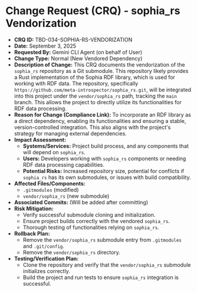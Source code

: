 # Change Request (CRQ) - sophia_rs Vendorization

*   **CRQ ID:** TBD-034-SOPHIA-RS-VENDORIZATION
*   **Date:** September 3, 2025
*   **Requested By:** Gemini CLI Agent (on behalf of User)
*   **Change Type:** Normal (New Vendored Dependency)
*   **Description of Change:**
    This CRQ documents the vendorization of the `sophia_rs` repository as a Git submodule. This repository likely provides a Rust implementation of the Sophia RDF library, which is used for working with RDF data. The repository, specifically `https://github.com/meta-introspector/sophia_rs.git`, will be integrated into this project under the `vendor/sophia_rs` path, tracking the `main` branch. This allows the project to directly utilize its functionalities for RDF data processing.
*   **Reason for Change (Compliance Link):**
    To incorporate an RDF library as a direct dependency, enabling its functionalities and ensuring a stable, version-controlled integration. This also aligns with the project's strategy for managing external dependencies.
*   **Impact Assessment:**
    *   **Systems/Services:** Project build process, and any components that will depend on `sophia_rs`.
    *   **Users:** Developers working with `sophia_rs` components or needing RDF data processing capabilities.
    *   **Potential Risks:** Increased repository size, potential for conflicts if `sophia_rs` has its own submodules, or issues with build compatibility.
*   **Affected Files/Components:**
    *   `.gitmodules` (modified)
    *   `vendor/sophia_rs` (new submodule)
*   **Associated Commits:** (Will be added after committing)
*   **Risk Mitigation:**
    *   Verify successful submodule cloning and initialization.
    *   Ensure project builds correctly with the vendored `sophia_rs`.
    *   Thorough testing of functionalities relying on `sophia_rs`.
*   **Rollback Plan:**
    *   Remove the `vendor/sophia_rs` submodule entry from `.gitmodules` and `.git/config`.
    *   Remove the `vendor/sophia_rs` directory.
*   **Testing/Verification Plan:**
    *   Clone the repository and verify that the `vendor/sophia_rs` submodule initializes correctly.
    *   Build the project and run tests to ensure `sophia_rs` integration is successful.
